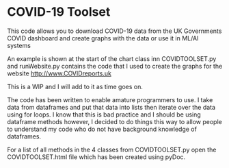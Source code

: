 # COVID-19 Toolset

This code allows you to download COVID-19 data from the UK Governments COVID dashboard and create graphs with the data or use it in ML/AI systems

An example is shown at the start of the chart class inn COVIDTOOLSET.py and runWebsite.py contains the code that I used to create the graphs for the website http://www.COVIDreports.uk

This is a WIP and I will add to it as time goes on.

The code has been written to enable amature programmers to use. I take data from dataframes and put that data into lists then iterate over the data using for loops. I know that this is bad practice and I should be using dataframe methods however, I decided to do things this way to allow people to understand my code who do not have background knowledge of dataframes.

For a list of all methods in the 4 classes from COVIDTOOLSET.py open the COVIDTOOLSET.html file which has been created using pyDoc.
